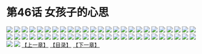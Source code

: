 # 第46话 女孩子的心思
![](https://s2.baozimh.com/scomic/sanyanxiaotianlu-samanhua/0/45-gelz/1.jpg)
![](https://s2.baozimh.com/scomic/sanyanxiaotianlu-samanhua/0/45-gelz/2.jpg)
![](https://s2.baozimh.com/scomic/sanyanxiaotianlu-samanhua/0/45-gelz/3.jpg)
![](https://s2.baozimh.com/scomic/sanyanxiaotianlu-samanhua/0/45-gelz/4.jpg)
![](https://s2.baozimh.com/scomic/sanyanxiaotianlu-samanhua/0/45-gelz/5.jpg)
![](https://s2.baozimh.com/scomic/sanyanxiaotianlu-samanhua/0/45-gelz/6.jpg)
![](https://s2.baozimh.com/scomic/sanyanxiaotianlu-samanhua/0/45-gelz/7.jpg)
![](https://s2.baozimh.com/scomic/sanyanxiaotianlu-samanhua/0/45-gelz/8.jpg)
![](https://s2.baozimh.com/scomic/sanyanxiaotianlu-samanhua/0/45-gelz/9.jpg)
![](https://s2.baozimh.com/scomic/sanyanxiaotianlu-samanhua/0/45-gelz/10.jpg)
![](https://s2.baozimh.com/scomic/sanyanxiaotianlu-samanhua/0/45-gelz/11.jpg)
![](https://s2.baozimh.com/scomic/sanyanxiaotianlu-samanhua/0/45-gelz/12.jpg)
![](https://s2.baozimh.com/scomic/sanyanxiaotianlu-samanhua/0/45-gelz/13.jpg)
![](https://s2.baozimh.com/scomic/sanyanxiaotianlu-samanhua/0/45-gelz/14.jpg)
![](https://s2.baozimh.com/scomic/sanyanxiaotianlu-samanhua/0/45-gelz/15.jpg)
![](https://s2.baozimh.com/scomic/sanyanxiaotianlu-samanhua/0/45-gelz/16.jpg)
![](https://s2.baozimh.com/scomic/sanyanxiaotianlu-samanhua/0/45-gelz/17.jpg)
![](https://s2.baozimh.com/scomic/sanyanxiaotianlu-samanhua/0/45-gelz/18.jpg)
![](https://s2.baozimh.com/scomic/sanyanxiaotianlu-samanhua/0/45-gelz/19.jpg)
![](https://s2.baozimh.com/scomic/sanyanxiaotianlu-samanhua/0/45-gelz/20.jpg)
![](https://s2.baozimh.com/scomic/sanyanxiaotianlu-samanhua/0/45-gelz/21.jpg)
![](https://s2.baozimh.com/scomic/sanyanxiaotianlu-samanhua/0/45-gelz/22.jpg)
![](https://s2.baozimh.com/scomic/sanyanxiaotianlu-samanhua/0/45-gelz/23.jpg)
![](https://s2.baozimh.com/scomic/sanyanxiaotianlu-samanhua/0/45-gelz/24.jpg)
![](https://s2.baozimh.com/scomic/sanyanxiaotianlu-samanhua/0/45-gelz/25.jpg)
![](https://s2.baozimh.com/scomic/sanyanxiaotianlu-samanhua/0/45-gelz/26.jpg)
![](https://s2.baozimh.com/scomic/sanyanxiaotianlu-samanhua/0/45-gelz/27.jpg)
![](https://s2.baozimh.com/scomic/sanyanxiaotianlu-samanhua/0/45-gelz/28.jpg)
![](https://s2.baozimh.com/scomic/sanyanxiaotianlu-samanhua/0/45-gelz/29.jpg)
![](https://s2.baozimh.com/scomic/sanyanxiaotianlu-samanhua/0/45-gelz/30.jpg)
![](https://s2.baozimh.com/scomic/sanyanxiaotianlu-samanhua/0/45-gelz/31.jpg)
![](https://s2.baozimh.com/scomic/sanyanxiaotianlu-samanhua/0/45-gelz/32.jpg)
![](https://s2.baozimh.com/scomic/sanyanxiaotianlu-samanhua/0/45-gelz/33.jpg)
![](https://s2.baozimh.com/scomic/sanyanxiaotianlu-samanhua/0/45-gelz/34.jpg)
![](https://s2.baozimh.com/scomic/sanyanxiaotianlu-samanhua/0/45-gelz/35.jpg)
![](https://s2.baozimh.com/scomic/sanyanxiaotianlu-samanhua/0/45-gelz/36.jpg)
![](https://s2.baozimh.com/scomic/sanyanxiaotianlu-samanhua/0/45-gelz/37.jpg)
![](https://s2.baozimh.com/scomic/sanyanxiaotianlu-samanhua/0/45-gelz/38.jpg)
![](https://s2.baozimh.com/scomic/sanyanxiaotianlu-samanhua/0/45-gelz/39.jpg)
![](https://s2.baozimh.com/scomic/sanyanxiaotianlu-samanhua/0/45-gelz/40.jpg)
![](https://s2.baozimh.com/scomic/sanyanxiaotianlu-samanhua/0/45-gelz/41.jpg)
![](https://s2.baozimh.com/scomic/sanyanxiaotianlu-samanhua/0/45-gelz/42.jpg)
![](https://s2.baozimh.com/scomic/sanyanxiaotianlu-samanhua/0/45-gelz/43.jpg)
![](https://s2.baozimh.com/scomic/sanyanxiaotianlu-samanhua/0/45-gelz/44.jpg)
![](https://s2.baozimh.com/scomic/sanyanxiaotianlu-samanhua/0/45-gelz/45.jpg)
![](https://s2.baozimh.com/scomic/sanyanxiaotianlu-samanhua/0/45-gelz/46.jpg)
![](https://s2.baozimh.com/scomic/sanyanxiaotianlu-samanhua/0/45-gelz/47.jpg)
![](https://s2.baozimh.com/scomic/sanyanxiaotianlu-samanhua/0/45-gelz/48.jpg)
![](https://s2.baozimh.com/scomic/sanyanxiaotianlu-samanhua/0/45-gelz/49.jpg)
![](https://s2.baozimh.com/scomic/sanyanxiaotianlu-samanhua/0/45-gelz/50.jpg)
![](https://s2.baozimh.com/scomic/sanyanxiaotianlu-samanhua/0/45-gelz/51.jpg)
![](https://s2.baozimh.com/scomic/sanyanxiaotianlu-samanhua/0/45-gelz/52.jpg)
[【上一章】](./45.md)
[【目录】](./README.md)
[【下一章】](./47.md)
